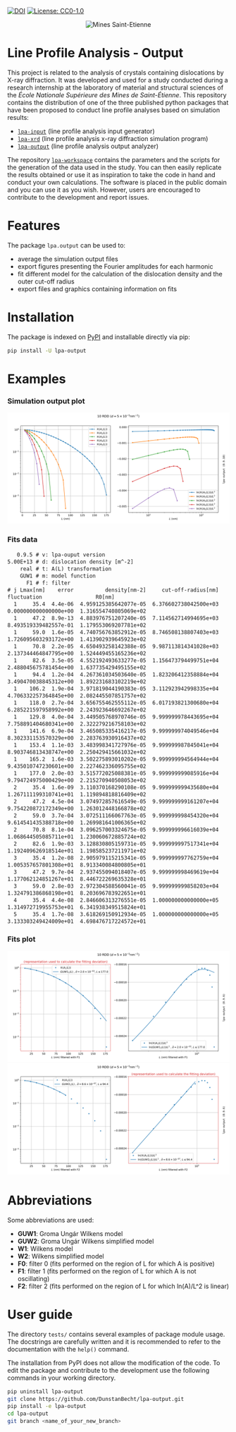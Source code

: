 [![DOI](https://zenodo.org/badge/394321358.svg)](https://zenodo.org/badge/latestdoi/394321358)
[![License: CC0-1.0](https://img.shields.io/badge/License-CC0_1.0-lightgrey.svg)](http://creativecommons.org/publicdomain/zero/1.0/)

<div align="center">
  <img width="250" src="https://dunstan.becht.network/views/signatures/mines.svg" alt="Mines Saint-Etienne">
</div>

# Line Profile Analysis - Output

This project is related to the analysis of crystals containing dislocations by X-ray diffraction. It was developed and used for a study conducted during a research internship at the laboratory of material and structural sciences of the *École Nationale Supérieure des Mines de Saint-Étienne*. This repository contains the distribution of one of the three published python packages that have been proposed to conduct line profile analyses based on simulation results:
* [`lpa-input`](https://github.com/DunstanBecht/lpa-input) (line profile analysis input generator)
* [`lpa-xrd`](https://github.com/DunstanBecht/lpa-xrd) (line profile analysis x-ray diffraction simulation program)
* [`lpa-output`](https://github.com/DunstanBecht/lpa-output) (line profile analysis output analyzer)

The repository [`lpa-workspace`](https://github.com/DunstanBecht/lpa-workspace) contains the parameters and the scripts for the generation of the data used in the study. You can then easily replicate the results obtained or use it as inspiration to take the code in hand and conduct your own calculations. The software is placed in the public domain and you can use it as you wish. However, users are encouraged to contribute to the development and report issues.

# Features

The package `lpa.output` can be used to:
* average the simulation output files
* export figures presenting the Fourier amplitudes for each harmonic
* fit different model for the calculation of the dislocation density and the outer cut-off radius
* export files and graphics containing information on fits

# Installation

The package is indexed on [PyPI](https://pypi.org/project/lpa-output/) and installable directly via pip:
```bash
pip install -U lpa-output
```

# Examples

### Simulation output plot
![Output plot](https://raw.githubusercontent.com/DunstanBecht/lpa-output/6a8a310af33dfa4b833e4e82e90909c980c57c3f/tests/fits/10_rho5e13m-2_square_3200nm_RDD_d5e-5nm-2_screw_S0_PBC1_output_analysis/output_plot.svg)

### Fits data
```
   0.9.5 # v: lpa-ouput version
5.00E+13 # d: dislocation density [m^-2]
    real # t: A(L) transformation
    GUW1 # m: model function
      F1 # f: filter
# j Lmax[nm]    error          density[nm-2]     cut-off-radius[nm]            fluctuation                 R0[nm]
  1     35.4  4.4e-06  4.959125385642077e-05  6.376602738042500e+03  0.000000000000000e+00  1.316554740805069e+02
  1     47.2  8.9e-13  4.883976751207240e-05  7.114562714994695e+03  8.493519339482557e-01  1.179553069207781e+02
  1     59.0  1.6e-05  4.740756763852912e-05  8.746508138807403e+03  1.726095603293172e+00  1.413902939645923e+02
  1     70.8  2.2e-05  4.650493258142388e-05  9.987113814341028e+03  2.137344464847795e+00  1.524449455165236e+02
  1     82.6  3.5e-05  4.552192493633277e-05  1.156473794499751e+04  2.488045675781454e+00  1.637735429495155e+02
  1     94.4  1.2e-04  4.267361034503640e-05  1.823206412358884e+04  3.490470038845312e+00  1.892231683102219e+02
  1    106.2  1.9e-04  3.971819044190383e-05  3.112923942998335e+04  4.706332257364845e+00  2.082445507851757e+02
  1    118.0  2.7e-04  3.656755462555112e-05  6.017193821300680e+04  6.285221597958992e+00  2.243923646692267e+02
  1    129.8  4.0e-04  3.449505768970746e-05  9.999999978443695e+04  7.758891404680341e+00  2.322279216758103e+02
  1    141.6  6.9e-04  3.465085335416217e-05  9.999999974049546e+04  8.302331153570329e+00  2.283763930916437e+02
  1    153.4  1.1e-03  3.483998341727976e-05  9.999999987845041e+04  8.903746813438747e+00  2.250429415661032e+02
  1    165.2  1.6e-03  3.502275893010202e-05  9.999999994564944e+04  9.435010747230601e+00  2.227462336095755e+02
  1    177.0  2.0e-03  3.515772025088381e-05  9.999999999085916e+04  9.794724975000429e+00  2.215270940508053e+02
  2     35.4  1.6e-09  3.110370168290108e-05  9.999999999435680e+04  1.267111199310741e+01  1.119894818816409e+02
  2     47.2  4.5e-04  3.074972857616549e-05  9.999999999161207e+04  9.754220872172349e+00  1.263012448166878e+02
  2     59.0  3.7e-04  3.072511166067763e-05  9.999999998454320e+04  9.614541435388718e+00  1.269981641006365e+02
  2     70.8  8.1e-04  3.096257003324675e-05  9.999999996616039e+04  1.068644505085711e+01  1.230060672885724e+02
  2     82.6  1.9e-03  3.128830805159731e-05  9.999999997517341e+04  1.192409626918514e+01  1.198585237211971e+02
  3     35.4  1.2e-08  2.905979115215341e-05  9.999999997762759e+04  1.005357657801308e+01  8.913340084800805e+01
  3     47.2  9.7e-04  2.937455094018407e-05  9.999999998469619e+04  1.177062124851267e+01  8.446722269635328e+01
  3     59.0  2.8e-03  2.972304588560041e-05  9.999999999858203e+04  1.324791386868198e+01  8.203696783922651e+01
  4     35.4  4.4e-08  2.846606313276551e-05  1.000000000000000e+05  1.314972719955753e+01  6.341938349515824e+01
  5     35.4  1.7e-08  3.618269150912934e-05  1.000000000000000e+05  3.133303249424009e+01  4.698476717224572e+01
```

### Fits plot
![GUW1](https://raw.githubusercontent.com/DunstanBecht/lpa-output/6a8a310af33dfa4b833e4e82e90909c980c57c3f/tests/fits/10_rho5e13m-2_square_3200nm_RDD_d5e-5nm-2_screw_S0_PBC1_output_analysis/fits_plot_GUW1/j1_177nm.svg)
![GUW2](https://raw.githubusercontent.com/DunstanBecht/lpa-output/6a8a310af33dfa4b833e4e82e90909c980c57c3f/tests/fits/10_rho5e13m-2_square_3200nm_RDD_d5e-5nm-2_screw_S0_PBC1_output_analysis/fits_plot_GUW2/j1_094nm.svg)

# Abbreviations

Some abbreviations are used:

* **GUW1**: Groma Ungár Wilkens model
* **GUW2**: Groma Ungár Wilkens simplified model
* **W1**: Wilkens model
* **W2**: Wilkens simplified model
* **F0**: filter 0 (fits performed on the region of L for which A is positive)
* **F1**: filter 1 (fits performed on the region of L for which A is not oscillating)
* **F2**: filter 2 (fits performed on the region of L for which ln(A)/L^2 is linear)

# User guide

The directory `tests/` contains several examples of package module usage. The docstrings are carefully written and it is recommended to refer to the documentation with the `help()` command.

The installation from PyPI does not allow the modification of the code. To edit the package and contribute to the development use the following commands in your working directory.
```bash
pip uninstall lpa-output
git clone https://github.com/DunstanBecht/lpa-output.git
pip install -e lpa-output
cd lpa-output
git branch <name_of_your_new_branch>
```
